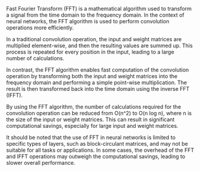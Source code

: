 Fast Fourier Transform (FFT) is a mathematical algorithm used to transform a signal from the time domain to the frequency domain. In the context of neural networks, the FFT algorithm is used to perform convolution operations more efficiently.

In a traditional convolution operation, the input and weight matrices are multiplied element-wise, and then the resulting values are summed up. This process is repeated for every position in the input, leading to a large number of calculations.

In contrast, the FFT algorithm enables fast computation of the convolution operation by transforming both the input and weight matrices into the frequency domain and performing a simple point-wise multiplication. The result is then transformed back into the time domain using the inverse FFT (IFFT).

By using the FFT algorithm, the number of calculations required for the convolution operation can be reduced from O(n^2) to O(n log n), where n is the size of the input or weight matrices. This can result in significant computational savings, especially for large input and weight matrices.

It should be noted that the use of FFT in neural networks is limited to specific types of layers, such as block-circulant matrices, and may not be suitable for all tasks or applications. In some cases, the overhead of the FFT and IFFT operations may outweigh the computational savings, leading to slower overall performance.